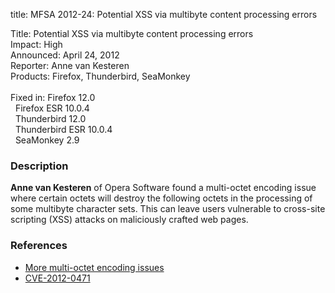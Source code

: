 title: MFSA 2012-24: Potential XSS via multibyte content processing errors

<p>
<span class="label">Title:</span>      Potential XSS via multibyte content
processing errors<br/>
<span class="label">Impact:</span>     High<br/>
<span class="label">Announced:</span>  April 24, 2012<br/>
<span class="label">Reporter:</span>   Anne van Kesteren<br/>
<span class="label">Products:</span>   Firefox, Thunderbird, SeaMonkey<br/>
<br/>
<span class="label">Fixed in:</span>   Firefox 12.0<br/>
<span class="label">&#160;</span>      Firefox ESR 10.0.4<br/>
<span class="label">&#160;</span>      Thunderbird 12.0<br/>
<span class="label">&#160;</span>      Thunderbird ESR 10.0.4<br/>
<span class="label">&#160;</span>      SeaMonkey 2.9<br/>
</p>


<h3>Description</h3>

<p><strong>Anne van Kesteren</strong> of Opera Software found a 
multi-octet encoding issue where certain octets will destroy the following
octets in the processing of some multibyte character sets. This can leave users
vulnerable to cross-site scripting (XSS) attacks on maliciously crafted web
pages.
</p>


<h3>References</h3>

<ul>
  <li><a href="https://bugzilla.mozilla.org/show_bug.cgi?id=715319">
      More multi-octet encoding issues</a></li>
  <li><a href="http://cve.mitre.org/cgi-bin/cvename.cgi?name=CVE-2012-0471" class="ex-ref">CVE-2012-0471</a></li>
</ul>



